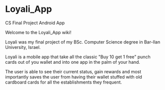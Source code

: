 # Loyali_App
CS Final Project Android App

Welcome to the Loyali_App wiki!

Loyali was my final project of my BSc. Computer Science degree in Bar-Ilan University, Israel.

Loyali is a mobile app that take all the classic "Buy 10 get 1 free" punch cards out of you wallet and into one app in the palm of your hand.

The user is able to see their current status, gain rewards and most importantly saves the user from having their wallet stuffed with old cardboard cards for all the establishments they frequent.
